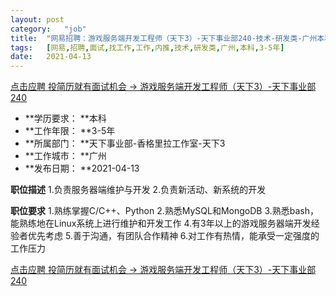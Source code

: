 ```yaml
---
layout:	post
category:	"job"
title:	"网易招聘：游戏服务端开发工程师（天下3）-天下事业部240-技术-研发类-广州本科3-5年"
tags:	[网易,招聘,面试,找工作,工作,内推,技术,研发类,广州,本科,3-5年]
date:	2021-04-13
---
```


[点击应聘 投简历就有面试机会 -> 游戏服务端开发工程师（天下3）-天下事业部240](http://mobile.bole.netease.com/bole/boleDetail?id=30279&employeeId=346f03c3cda5f04c&key=all)



- **学历要求： **本科
- **工作年限： **3-5年
- **所属部门： **天下事业部-香格里拉工作室-天下3
- **工作城市： **广州
- **发布日期： **2021-04-13



**职位描述**
1.负责服务器端维护与开发
2.负责新活动、新系统的开发



**职位要求**
1.熟练掌握C/C++、Python
2.熟悉MySQL和MongoDB
3.熟悉bash，能熟练地在Linux系统上进行维护和开发工作
4.有3年以上的游戏服务器端开发经验者优先考虑
5.善于沟通，有团队合作精神
6.对工作有热情，能承受一定强度的工作压力



[点击应聘 投简历就有面试机会 -> 游戏服务端开发工程师（天下3）-天下事业部240](http://mobile.bole.netease.com/bole/boleDetail?id=30279&employeeId=346f03c3cda5f04c&key=all)